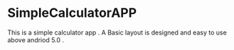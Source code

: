 # SimpleCalculatorAPP
This is a simple calculator app .
A Basic layout is designed and easy to use above andriod 5.0 .

